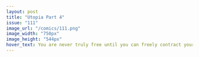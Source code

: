 ```yaml
---
layout: post
title: "Utopia Part 4"
issue: "111"
image_url: "/comics/111.png"
image_width: "750px"
image_height: "544px"
hover_text: You are never truly free until you can freely contract yourself into indentured servitude.
---
```

